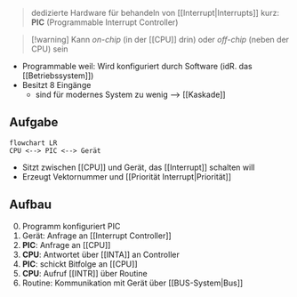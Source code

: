 > dedizierte Hardware für behandeln von [[Interrupt|Interrupts]]
> kurz: **PIC** (Programmable Interrupt Controller)

> [!warning] Kann _on-chip_ (in der [[CPU]] drin) oder _off-chip_ (neben der CPU) sein

- Programmable weil: Wird konfiguriert durch Software (idR. das [[Betriebssystem]])
- Besitzt $8$ Eingänge
	- sind für modernes System zu wenig --> [[Kaskade]]

## Aufgabe
```mermaid
flowchart LR
CPU <--> PIC <--> Gerät
```
- Sitzt zwischen [[CPU]] und Gerät, das [[Interrupt]] schalten will
- Erzeugt Vektornummer und [[Priorität Interrupt|Priorität]]


## Aufbau
0. Programm konfiguriert PIC
1. Gerät: Anfrage an [[Interrupt Controller]]
2. **PIC**: Anfrage an [[CPU]]
3. **CPU**: Antwortet über [[INTA]] an Controller
4. **PIC**: schickt Bitfolge an [[CPU]]
5. **CPU**: Aufruf [[INTR]] über Routine
6. Routine: Kommunikation mit Gerät über [[BUS-System|Bus]]

